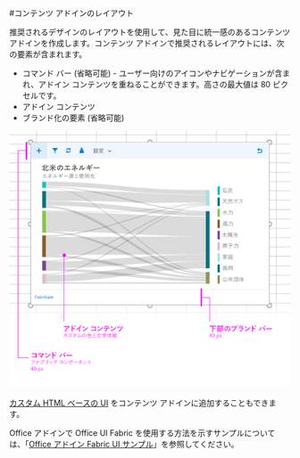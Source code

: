#<a name="layout-for-content-add-ins"></a>コンテンツ アドインのレイアウト

推奨されるデザインのレイアウトを使用して、見た目に統一感のあるコンテンツ アドインを作成します。コンテンツ アドインで推奨されるレイアウトには、次の要素が含まれます。 

- コマンド バー (省略可能) - ユーザー向けのアイコンやナビゲーションが含まれ、アドイン コンテンツを重ねることができます。高さの最大値は 80 ピクセルです。
- アドイン コンテンツ
- ブランド化の要素 (省略可能)

![コンテンツ アドイン、コンテンツ、コマンド バーのレイアウト](../../images/layouts_content_v0.02.png)

[カスタム HTML ベースの UI](ui-elements.md#custom-HTML-based-UI) をコンテンツ アドインに追加することもできます。

Office アドインで Office UI Fabric を使用する方法を示すサンプルについては、「[Office アドイン Fabric UI サンプル](https://github.com/OfficeDev/Office-Add-in-Fabric-UI-Sample)」を参照してください。

<!-- Add sample template for content add-in and individual building blocks - Command Bar, Input, layout components. -->
